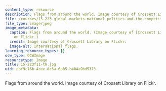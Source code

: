 ```yaml
---
content_type: resource
description: Flags from around the world. Image courtesy of Crossett Library on Flickr.
file: /courses/15-223-global-markets-national-politics-and-the-competitive-advantage-of-firms-fall-2011/cbf9c76b4cee8c6a6b85b404a9bd5373_15-223f11-th.jpg
file_type: image/jpeg
image_metadata:
  caption: Flags from around the world. (Image courtesy of [Crossett Library](http://www.flickr.com/photos/crossettlibrary/4427211785/)
    on Flickr.)
  credit: Image courtesy of Crossett Library on Flickr.
  image-alt: International flags.
learning_resource_types: []
ocw_type: OCWImage
resourcetype: Image
title: 15-223f11-th.jpg
uid: cbf9c76b-4cee-8c6a-6b85-b404a9bd5373
---
```

Flags from around the world. Image courtesy of Crossett Library on Flickr.

